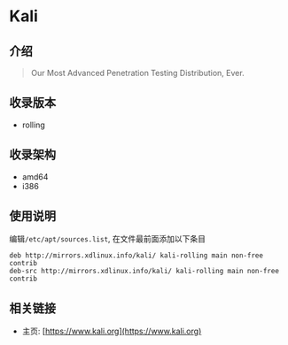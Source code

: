 # Kali

## 介绍

> Our Most Advanced Penetration Testing Distribution, Ever.

## 收录版本

* rolling

## 收录架构

* amd64
* i386

## 使用说明

编辑`/etc/apt/sources.list`, 在文件最前面添加以下条目

```
deb http://mirrors.xdlinux.info/kali/ kali-rolling main non-free contrib
deb-src http://mirrors.xdlinux.info/kali/ kali-rolling main non-free contrib
```

## 相关链接

* 主页: [https://www.kali.org](https://www.kali.org)
